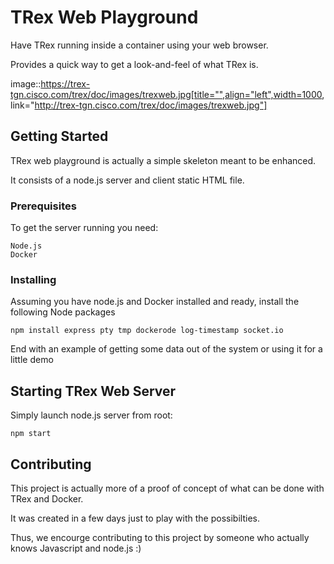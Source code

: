 # TRex Web Playground


Have TRex running inside a container using your web browser.

Provides a quick way to get a look-and-feel of what TRex is.

image::https://trex-tgn.cisco.com/trex/doc/images/trexweb.jpg[title="",align="left",width=1000, link="http://trex-tgn.cisco.com/trex/doc/images/trexweb.jpg"]


## Getting Started

TRex web playground is actually  a simple skeleton meant to be enhanced.

It consists of a node.js server and client static HTML file.


### Prerequisites

To get the server running you need:


```
Node.js
Docker
```

### Installing

Assuming you have node.js and Docker installed and ready, install the following Node packages

```
npm install express pty tmp dockerode log-timestamp socket.io
```



End with an example of getting some data out of the system or using it for a little demo

## Starting TRex Web Server

Simply launch node.js server from root:

```
npm start
```

## Contributing
This project is actually more of a proof of concept of what can be done with TRex
and Docker.

It was created in a few days just to play with the possibilties.

Thus, we encourge contributing to this project by someone who actually knows Javascript and node.js :)



